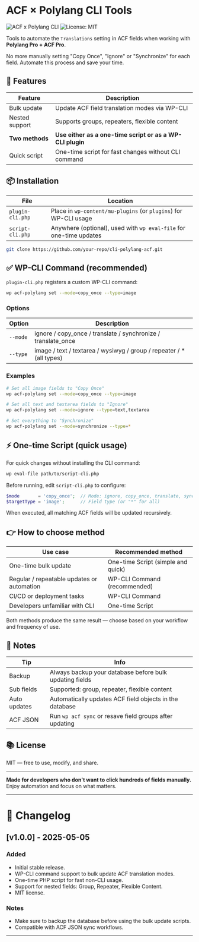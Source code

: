 # ACF × Polylang CLI Tools

![ACF x Polylang CLI](https://img.shields.io/badge/ACF--Polylang-CLI-blue?style=for-the-badge)
![License: MIT](https://img.shields.io/badge/License-MIT-green?style=for-the-badge)

Tools to automate the `Translations` setting in ACF fields when working with **Polylang Pro + ACF Pro**.

No more manually setting "Copy Once", "Ignore" or "Synchronize" for each field. Automate this process and save your time.

## 🚀 Features

| Feature         | Description                                               |
| --------------- | --------------------------------------------------------- |
| Bulk update     | Update ACF field translation modes via WP-CLI             |
| Nested support  | Supports groups, repeaters, flexible content              |
| **Two methods** | **Use either as a one-time script or as a WP-CLI plugin** |
| Quick script    | One-time script for fast changes without CLI command      |

## 📦 Installation

| File             | Location                                                           |
| ---------------- | ------------------------------------------------------------------ |
| `plugin-cli.php` | Place in `wp-content/mu-plugins` (or `plugins`) for WP-CLI usage   |
| `script-cli.php` | Anywhere (optional), used with `wp eval-file` for one-time updates |

```bash
git clone https://github.com/your-repo/cli-polylang-acf.git
```

## ✅ WP-CLI Command (recommended)

`plugin-cli.php` registers a custom WP-CLI command:

```bash
wp acf-polylang set --mode=copy_once --type=image
```

### Options

| Option   | Description                                                           |
| -------- | --------------------------------------------------------------------- |
| `--mode` | ignore / copy\_once / translate / synchronize / translate\_once       |
| `--type` | image / text / textarea / wysiwyg / group / repeater / \* (all types) |

### Examples

```bash
# Set all image fields to "Copy Once"
wp acf-polylang set --mode=copy_once --type=image

# Set all text and textarea fields to "Ignore"
wp acf-polylang set --mode=ignore --type=text,textarea

# Set everything to "Synchronize"
wp acf-polylang set --mode=synchronize --type=*
```

## ⚡ One-time Script (quick usage)

For quick changes without installing the CLI command:

```bash
wp eval-file path/to/script-cli.php
```

Before running, edit `script-cli.php` to configure:

```php
$mode       = 'copy_once';  // Mode: ignore, copy_once, translate, synchronize
$targetType = 'image';      // Field type (or "*" for all)
```

When executed, all matching ACF fields will be updated recursively.

## 👉 How to choose method

| Use case                                   | Recommended method                 |
| ------------------------------------------ | ---------------------------------- |
| One-time bulk update                       | One-time Script (simple and quick) |
| Regular / repeatable updates or automation | WP-CLI Command (recommended)       |
| CI/CD or deployment tasks                  | WP-CLI Command                     |
| Developers unfamiliar with CLI             | One-time Script                    |

Both methods produce the same result — choose based on your workflow and frequency of use.

## 📌 Notes

| Tip          | Info                                                    |
| ------------ | ------------------------------------------------------- |
| Backup       | Always backup your database before bulk updating fields |
| Sub fields   | Supported: group, repeater, flexible content            |
| Auto updates | Automatically updates ACF field objects in the database |
| ACF JSON     | Run `wp acf sync` or resave field groups after updating |

## 📚 License

MIT — free to use, modify, and share.

---

**Made for developers who don't want to click hundreds of fields manually.**
Enjoy automation and focus on what matters.

---

# 📖 Changelog

## \[v1.0.0] - 2025-05-05

### Added

* Initial stable release.
* WP-CLI command support to bulk update ACF translation modes.
* One-time PHP script for fast non-CLI usage.
* Support for nested fields: Group, Repeater, Flexible Content.
* MIT license.

### Notes

* Make sure to backup the database before using the bulk update scripts.
* Compatible with ACF JSON sync workflows.

---
